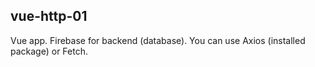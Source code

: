 ## vue-http-01

Vue app.
Firebase for backend (database).
You can use Axios (installed package) or Fetch.